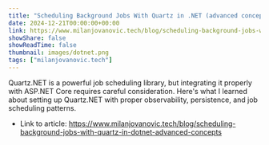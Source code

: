 ```yaml
---
title: "Scheduling Background Jobs With Quartz in .NET (advanced concepts)"
date: 2024-12-21T00:00:00+00:00
link: https://www.milanjovanovic.tech/blog/scheduling-background-jobs-with-quartz-in-dotnet-advanced-concepts
showShare: false
showReadTime: false
thumbnail: images/dotnet.png
tags: ["milanjovanovic.tech"]
---
```

Quartz.NET is a powerful job scheduling library, but integrating it properly with ASP.NET Core requires careful consideration. Here's what I learned about setting up Quartz.NET with proper observability, persistence, and job scheduling patterns.

- Link to article: https://www.milanjovanovic.tech/blog/scheduling-background-jobs-with-quartz-in-dotnet-advanced-concepts